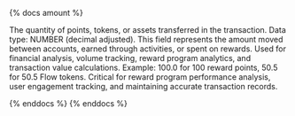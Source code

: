 {% docs amount %}

The quantity of points, tokens, or assets transferred in the transaction. Data type: NUMBER (decimal adjusted). This field represents the amount moved between accounts, earned through activities, or spent on rewards. Used for financial analysis, volume tracking, reward program analytics, and transaction value calculations. Example: 100.0 for 100 reward points, 50.5 for 50.5 Flow tokens. Critical for reward program performance analysis, user engagement tracking, and maintaining accurate transaction records.

{% enddocs %}
{% enddocs %}
